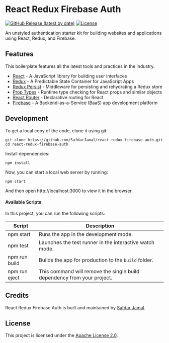 # React Redux Firebase Auth

[![GitHub Release (latest by date)](https://img.shields.io/github/v/release/SafdarJamal/react-redux-firebase-auth)](https://github.com/SafdarJamal/react-redux-firebase-auth/releases)
[![License](https://img.shields.io/github/license/SafdarJamal/react-redux-firebase-auth)](https://github.com/SafdarJamal/react-redux-firebase-auth/blob/master/LICENSE)

An unstyled authentication starter kit for building websites and applications using React, Redux, and Firebase.

## Features

This boilerplate features all the latest tools and practices in the industry.

- [React](https://reactjs.org) - A JavaScript library for building user interfaces
- [Redux](https://redux.js.org) - A Predictable State Container for JavaScript Apps
- [Redux Persist](https://github.com/rt2zz/redux-persist) - Middleware for persisting and rehydrating a Redux store
- [Prop Types](https://github.com/facebook/prop-types) - Runtime type checking for React props and similar objects
- [React Router](https://github.com/ReactTraining/react-router) - Declarative routing for React
- [Firebase](https://firebase.google.com) - A Backend-as-a-Service (BaaS) app development platform

## Development

To get a local copy of the code, clone it using git:

```
git clone https://github.com/SafdarJamal/react-redux-firebase-auth.git
cd react-redux-firebase-auth
```

Install dependencies:

```
npm install
```

Now, you can start a local web server by running:

```
npm start
```

And then open http://localhost:3000 to view it in the browser.

#### Available Scripts

In this project, you can run the following scripts:

| Script        | Description                                                             |
| ------------- | ----------------------------------------------------------------------- |
| npm start     | Runs the app in the development mode.                                   |
| npm test      | Launches the test runner in the interactive watch mode.                 |
| npm run build | Builds the app for production to the `build` folder.                    |
| npm run eject | This command will remove the single build dependency from your project. |

## Credits

React Redux Firebase Auth is built and maintained by [Safdar Jamal](https://safdarjamal.github.io).

## License

This project is licensed under the [Apache License 2.0](https://github.com/SafdarJamal/react-redux-firebase-auth/blob/master/LICENSE).
